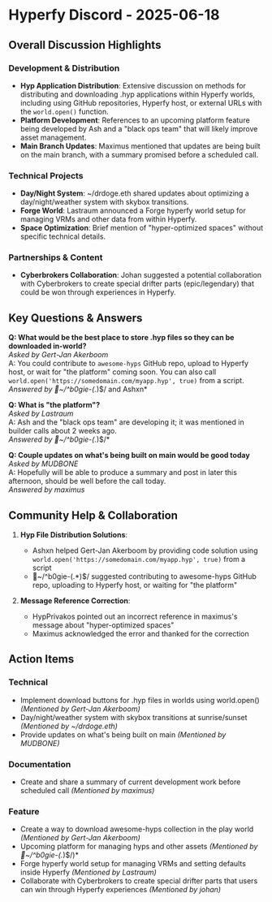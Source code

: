 # Hyperfy Discord - 2025-06-18

## Overall Discussion Highlights

### Development & Distribution
- **Hyp Application Distribution**: Extensive discussion on methods for distributing and downloading .hyp applications within Hyperfy worlds, including using GitHub repositories, Hyperfy host, or external URLs with the `world.open()` function.
- **Platform Development**: References to an upcoming platform feature being developed by Ash and a "black ops team" that will likely improve asset management.
- **Main Branch Updates**: Maximus mentioned that updates are being built on the main branch, with a summary promised before a scheduled call.

### Technical Projects
- **Day/Night System**: ~/drdoge.eth shared updates about optimizing a day/night/weather system with skybox transitions.
- **Forge World**: Lastraum announced a Forge hyperfy world setup for managing VRMs and other data from within Hyperfy.
- **Space Optimization**: Brief mention of "hyper-optimized spaces" without specific technical details.

### Partnerships & Content
- **Cyberbrokers Collaboration**: Johan suggested a potential collaboration with Cyberbrokers to create special drifter parts (epic/legendary) that could be won through experiences in Hyperfy.

## Key Questions & Answers

**Q: What would be the best place to store .hyp files so they can be downloaded in-world?**  
*Asked by Gert-Jan Akerboom*  
A: You could contribute to `awesome-hyps` GitHub repo, upload to Hyperfy host, or wait for "the platform" coming soon. You can also call `world.open('https://somedomain.com/myapp.hyp', true)` from a script.  
*Answered by ᲼~/^b0gie-(.*)$/ and Ashxn*

**Q: What is "the platform"?**  
*Asked by Lastraum*  
A: Ash and the "black ops team" are developing it; it was mentioned in builder calls about 2 weeks ago.  
*Answered by ᲼~/^b0gie-(.*)$/*

**Q: Couple updates on what's being built on main would be good today**  
*Asked by MUDBONE*  
A: Hopefully will be able to produce a summary and post in later this afternoon, should be well before the call today.  
*Answered by maximus*

## Community Help & Collaboration

1. **Hyp File Distribution Solutions**:
   - Ashxn helped Gert-Jan Akerboom by providing code solution using `world.open('https://somedomain.com/myapp.hyp', true)` from a script
   - ᲼~/^b0gie-(.*)$/ suggested contributing to awesome-hyps GitHub repo, uploading to Hyperfy host, or waiting for "the platform"

2. **Message Reference Correction**:
   - HypPrivakos pointed out an incorrect reference in maximus's message about "hyper-optimized spaces"
   - Maximus acknowledged the error and thanked for the correction

## Action Items

### Technical
- Implement download buttons for .hyp files in worlds using world.open() *(Mentioned by Gert-Jan Akerboom)*
- Day/night/weather system with skybox transitions at sunrise/sunset *(Mentioned by ~/drdoge.eth)*
- Provide updates on what's being built on main *(Mentioned by MUDBONE)*

### Documentation
- Create and share a summary of current development work before scheduled call *(Mentioned by maximus)*

### Feature
- Create a way to download awesome-hyps collection in the play world *(Mentioned by Gert-Jan Akerboom)*
- Upcoming platform for managing hyps and other assets *(Mentioned by ᲼~/^b0gie-(.*)$/)*
- Forge hyperfy world setup for managing VRMs and setting defaults inside Hyperfy *(Mentioned by Lastraum)*
- Collaborate with Cyberbrokers to create special drifter parts that users can win through Hyperfy experiences *(Mentioned by johan)*
